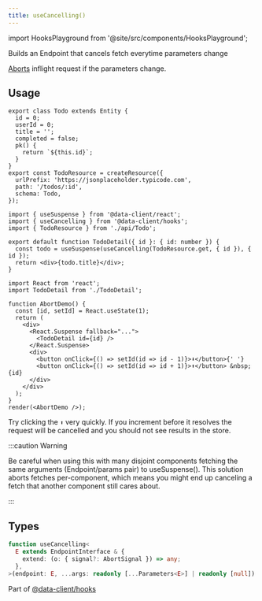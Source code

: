 ```yaml
---
title: useCancelling()
---
```


import HooksPlayground from '@site/src/components/HooksPlayground';

<head>
  <title>useCancelling() - Declarative fetch aborting for React</title>
</head>

Builds an Endpoint that cancels fetch everytime parameters change

[Aborts](https://developer.mozilla.org/en-US/docs/Web/API/AbortController) inflight request if the parameters change.

## Usage

<PkgInstall pkgs="@data-client/hooks" />

<HooksPlayground row>

```tsx title="api/Todo.ts" collapsed
export class Todo extends Entity {
  id = 0;
  userId = 0;
  title = '';
  completed = false;
  pk() {
    return `${this.id}`;
  }
}
export const TodoResource = createResource({
  urlPrefix: 'https://jsonplaceholder.typicode.com',
  path: '/todos/:id',
  schema: Todo,
});
```

```tsx title="TodoDetail.tsx" {6}
import { useSuspense } from '@data-client/react';
import { useCancelling } from '@data-client/hooks';
import { TodoResource } from './api/Todo';

export default function TodoDetail({ id }: { id: number }) {
  const todo = useSuspense(useCancelling(TodoResource.get, { id }), { id });
  return <div>{todo.title}</div>;
}
```

```tsx title="Demo" collapsed
import React from 'react';
import TodoDetail from './TodoDetail';

function AbortDemo() {
  const [id, setId] = React.useState(1);
  return (
    <div>
      <React.Suspense fallback="...">
        <TodoDetail id={id} />
      </React.Suspense>
      <div>
        <button onClick={() => setId(id => id - 1)}>⬇️</button>{' '}
        <button onClick={() => setId(id => id + 1)}>⬆️</button> &nbsp;{id}
      </div>
    </div>
  );
}
render(<AbortDemo />);
```

</HooksPlayground>

Try clicking the `⬆️` very quickly. If you increment before it resolves the request will be cancelled and you should
not see results in the store.

:::caution Warning

Be careful when using this with many disjoint components fetching the same
arguments (Endpoint/params pair) to useSuspense(). This solution aborts fetches per-component,
which means you might end up canceling a fetch that another component still cares about.

:::

## Types

```typescript
function useCancelling<
  E extends EndpointInterface & {
    extend: (o: { signal?: AbortSignal }) => any;
  },
>(endpoint: E, ...args: readonly [...Parameters<E>] | readonly [null]): E {
```

Part of [@data-client/hooks](https://www.npmjs.com/package/@data-client/hooks)
